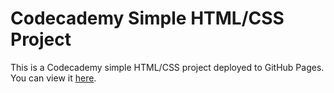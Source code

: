 # Codecademy Simple HTML/CSS Project

This is a Codecademy simple HTML/CSS project deployed to GitHub Pages. You can view it <a href="https://rafael-a-g-n.github.io/Desmoto-Arts-Project/" target="_blank">here</a>.
